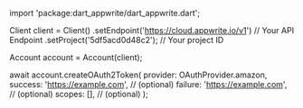 import 'package:dart_appwrite/dart_appwrite.dart';

Client client = Client()
    .setEndpoint('https://cloud.appwrite.io/v1') // Your API Endpoint
    .setProject('5df5acd0d48c2'); // Your project ID

Account account = Account(client);

await account.createOAuth2Token(
    provider: OAuthProvider.amazon,
    success: 'https://example.com', // (optional)
    failure: 'https://example.com', // (optional)
    scopes: [], // (optional)
);
